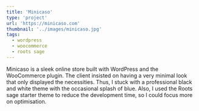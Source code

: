 ```yaml
---
title: 'Minicaso'
type: 'project'
url: 'https://minicaso.com'
thumbnail: '../images/minicaso.jpg'
tags:
  - wordpress
  - woocommerce
  - roots sage
---
```


Minicaso is a sleek online store built with WordPress and the WooCommerce plugin. The client insisted on having a very minimal look that only displayed the necessities. Thus, I stuck with a professional black and white theme with the occasional splash of blue. Also, I used the Roots sage starter theme to reduce the development time, so I could focus more on optimisation.